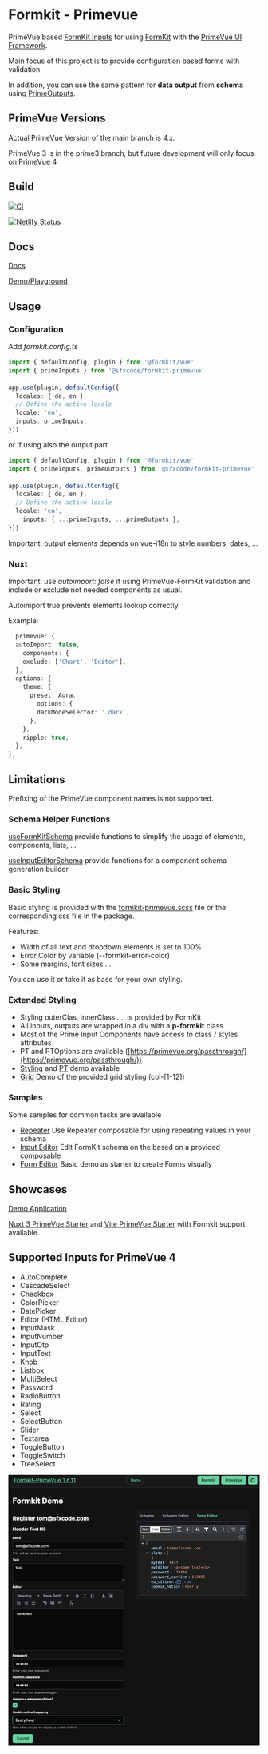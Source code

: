 # Formkit - Primevue

PrimeVue based [FormKit Inputs](https://sfxcode.github.io/formkit-primevue/guide/inputs.html) for using [FormKit](https://formkit.com/) with the [PrimeVue UI Framework](https://www.primefaces.org/primevue/#/).

Main focus of this project is to provide configuration based forms with validation.

In addition, you can use the same pattern for **data output** from **schema** using [PrimeOutputs](https://sfxcode.github.io/formkit-primevue/guide/outputs.html).

## PrimeVue Versions

Actual PrimeVue Version of the main branch is *4.x.*

PrimeVue 3 is in the prime3 branch, but future development will only focus on PrimeVue 4

## Build

[![CI](https://github.com/sfxcode/formkit-primevue/actions/workflows/deploy.yml/badge.svg)](https://github.com/sfxcode/formkit-primevue/actions/workflows/deploy.yml)

[![Netlify Status](https://api.netlify.com/api/v1/badges/6142cb73-02e0-4b2a-9ca3-25496f59ba9b/deploy-status)](https://app.netlify.com/sites/formkit-primevue/deploys)

## Docs

[Docs](https://sfxcode.github.io/formkit-primevue/)

[Demo/Playground](https://formkit-primevue.netlify.app/)

## Usage

### Configuration

Add *formkit.config.ts*

```typescript
import { defaultConfig, plugin } from '@formkit/vue'
import { primeInputs } from '@sfxcode/formkit-primevue'

app.use(plugin, defaultConfig({
  locales: { de, en },
  // Define the active locale
  locale: 'en',
  inputs: primeInputs, 
}))
```

or if using also the output part

```typescript
import { defaultConfig, plugin } from '@formkit/vue'
import { primeInputs, primeOutputs } from '@sfxcode/formkit-primevue'

app.use(plugin, defaultConfig({
  locales: { de, en },
  // Define the active locale
  locale: 'en',
    inputs: { ...primeInputs, ...primeOutputs },
}))
```

Important: output elements depends on vue-i18n to style numbers, dates, ...

### Nuxt

Important: use *autoimport: false* if using PrimeVue-FormKit validation and include or
exclude not needed components as usual.

Autoimport true prevents elements lookup correctly.

Example:
```typescript
  primevue: {
  autoImport: false,
    components: {
    exclude: ['Chart', 'Editor'],
  },
  options: {
    theme: {
      preset: Aura,
        options: {
        darkModeSelector: '.dark',
      },
    },
    ripple: true,
  },
},
```

## Limitations

Prefixing of the PrimeVue component names is not supported.

### Schema Helper Functions

[useFormKitSchema](https://github.com/sfxcode/formkit-primevue/blob/main/src/composables/useFormKitSchema.ts) provide functions to simplify the usage of elements, components, lists, ...

[useInputEditorSchema](https://github.com/sfxcode/formkit-primevue/blob/main/src/composables/useInputEditorSchema.ts) provide functions for a component schema generation builder

### Basic Styling

Basic styling is provided with the [formkit-primevue.scss](https://github.com/sfxcode/formkit-primevue/blob/main/src/sass/formkit-primevue.scss) file or the corresponding css file in the package.

Features:

- Width of all text and dropdown elements is set to 100%
- Error Color by variable (--formkit-error-color)
- Some margins, font sizes ...

You can use it or take it as base for your own styling.

### Extended Styling

- Styling outerClas, innerClass .... is provided by FormKit
- All inputs, outputs are wrapped in a div with a **p-formkit** class
- Most of the Prime Input Components have access to class / styles attributes
- PT and PTOptions are available ([https://primevue.org/passthrough/](https://primevue.org/passthrough/))
- [Styling](https://formkit-primevue.netlify.app/styling/base) and [PT](https://formkit-primevue.netlify.app/styling/passThrough) demo available
- [Grid](https://formkit-primevue.netlify.app/styling/grid) Demo of the provided grid styling (col-[1-12])

### Samples

Some samples for common tasks are available

- [Repeater](https://formkit-primevue.netlify.app/samples/repeater) Use Repeater composable for using repeating values in your schema
- [Input Editor](https://formkit-primevue.netlify.app/samples/inputEditor) Edit FormKit schema on the based on a provided composable
- [Form Editor](https://formkit-primevue.netlify.app/samples/formEditor) Basic demo as starter to create Forms visually

## Showcases

[Demo Application](https://formkit-primevue.netlify.app/)

[Nuxt 3 PrimeVue Starter](https://github.com/sfxcode/nuxt3-primevue-starter) and [Vite PrimeVue Starter](https://github.com/sfxcode/vite-primevue-starter) with Formkit support available.

## Supported Inputs for PrimeVue 4

- AutoComplete
- CascadeSelect
- Checkbox
- ColorPicker
- DatePicker
- Editor (HTML Editor)
- InputMask
- InputNumber
- InputOtp
- InputText
- Knob
- Listbox
- MultiSelect
- Password
- RadioButton
- Rating
- Select
- SelectButton
- Slider
- Textarea
- ToggleButton
- ToggleSwitch
- TreeSelect

![](formkit-primevue.png)
